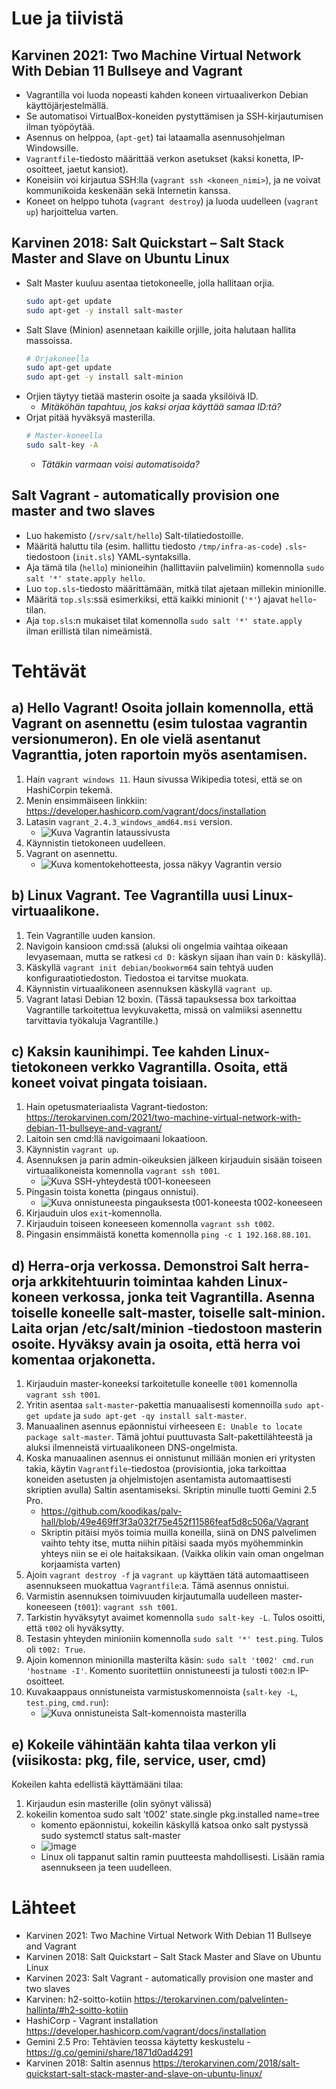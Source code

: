 # Lue ja tiivistä

## Karvinen 2021: Two Machine Virtual Network With Debian 11 Bullseye and Vagrant

- Vagrantilla voi luoda nopeasti kahden koneen virtuaaliverkon Debian käyttöjärjestelmällä.
- Se automatisoi VirtualBox-koneiden pystyttämisen ja SSH-kirjautumisen ilman työpöytää.
- Asennus on helppoa, (`apt-get`) tai lataamalla asennusohjelman Windowsille.
- `Vagrantfile`-tiedosto määrittää verkon asetukset (kaksi konetta, IP-osoitteet, jaetut kansiot).
- Koneisiin voi kirjautua SSH:lla (`vagrant ssh <koneen_nimi>`), ja ne voivat kommunikoida keskenään sekä Internetin kanssa.
- Koneet on helppo tuhota (`vagrant destroy`) ja luoda uudelleen (`vagrant up`) harjoittelua varten.

## Karvinen 2018: Salt Quickstart – Salt Stack Master and Slave on Ubuntu Linux

- Salt Master kuuluu asentaa tietokoneelle, jolla hallitaan orjia.
  ```bash
  sudo apt-get update
  sudo apt-get -y install salt-master
  ```
- Salt Slave (Minion) asennetaan kaikille orjille, joita halutaan hallita massoissa.
  ```bash
  # Orjakoneella
  sudo apt-get update
  sudo apt-get -y install salt-minion
  ```
- Orjien täytyy tietää masterin osoite ja saada yksilöivä ID.
  - _Mitäköhän tapahtuu, jos kaksi orjaa käyttää samaa ID:tä?_
- Orjat pitää hyväksyä masterilla.
  ```bash
  # Master-koneella
  sudo salt-key -A
  ```
  - _Tätäkin varmaan voisi automatisoida?_

## Salt Vagrant - automatically provision one master and two slaves

- Luo hakemisto (`/srv/salt/hello`) Salt-tilatiedostoille.
- Määritä haluttu tila (esim. hallittu tiedosto `/tmp/infra-as-code`) `.sls`-tiedostoon (`init.sls`) YAML-syntaksilla.
- Aja tämä tila (`hello`) minioneihin (hallittaviin palvelimiin) komennolla `sudo salt '*' state.apply hello`.
- Luo `top.sls`-tiedosto määrittämään, mitkä tilat ajetaan millekin minionille.
- Määritä `top.sls`:ssä esimerkiksi, että kaikki minionit (`'*'`) ajavat `hello`-tilan.
- Aja `top.sls`:n mukaiset tilat komennolla `sudo salt '*' state.apply` ilman erillistä tilan nimeämistä.

# Tehtävät

## a) Hello Vagrant! Osoita jollain komennolla, että Vagrant on asennettu (esim tulostaa vagrantin versionumeron). En ole vielä asentanut Vagranttia, joten raportoin myös asentamisen.

1.  Hain `vagrant windows 11`. Haun sivussa Wikipedia totesi, että se on HashiCorpin tekemä.
2.  Menin ensimmäiseen linkkiin: https://developer.hashicorp.com/vagrant/docs/installation
3.  Latasin `vagrant_2.4.3_windows_amd64.msi` version. 
    - ![Kuva Vagrantin lataussivusta](https://github.com/user-attachments/assets/7267acab-d7b5-4d8c-9cfe-dc4c8188a64d)
4.  Käynnistin tietokoneen uudelleen.
5.  Vagrant on asennettu.
    - ![Kuva komentokehotteesta, jossa näkyy Vagrantin versio](https://github.com/user-attachments/assets/7f05e3f8-466a-47ff-b86f-8f04b564ebfa)

## b) Linux Vagrant. Tee Vagrantilla uusi Linux-virtuaalikone.

1.  Tein Vagrantille uuden kansion.
2.  Navigoin kansioon cmd:ssä (aluksi oli ongelmia vaihtaa oikeaan levyasemaan, mutta se ratkesi `cd D:` käskyn sijaan ihan vain `D:` käskyllä).
3.  Käskyllä `vagrant init debian/bookworm64` sain tehtyä uuden konfiguraatiotiedoston. Tiedostoa ei tarvitse muokata.
4.  Käynnistin virtuaalikoneen asennuksen käskyllä `vagrant up`.
5.  Vagrant latasi Debian 12 boxin. (Tässä tapauksessa box tarkoittaa Vagrantille tarkoitettua levykuvaketta, missä on valmiiksi asennettu tarvittavia työkaluja Vagrantille.)

## c) Kaksin kaunihimpi. Tee kahden Linux-tietokoneen verkko Vagrantilla. Osoita, että koneet voivat pingata toisiaan.

1.  Hain opetusmateriaalista Vagrant-tiedoston: https://terokarvinen.com/2021/two-machine-virtual-network-with-debian-11-bullseye-and-vagrant/
2.  Laitoin sen cmd:llä navigoimaani lokaatioon.
3.  Käynnistin `vagrant up`.
4.  Asennuksen ja parin admin-oikeuksien jälkeen kirjauduin sisään toiseen virtuaalikoneista komennolla `vagrant ssh t001`. 
    - ![Kuva SSH-yhteydestä t001-koneeseen](https://github.com/user-attachments/assets/f7482c27-3658-4744-8236-e405f0c9f68d)
5.  Pingasin toista konetta (pingaus onnistui). 
    - ![Kuva onnistuneesta pingauksesta t001-koneesta t002-koneeseen](https://github.com/user-attachments/assets/08ae2a5d-2de8-434e-81ac-cd95de3bae0c)
6.  Kirjauduin ulos `exit`-komennolla.
7.  Kirjauduin toiseen koneeseen komennolla `vagrant ssh t002`.
8.  Pingasin ensimmäistä konetta komennolla `ping -c 1 192.168.88.101`.

## d) Herra-orja verkossa. Demonstroi Salt herra-orja arkkitehtuurin toimintaa kahden Linux-koneen verkossa, jonka teit Vagrantilla. Asenna toiselle koneelle salt-master, toiselle salt-minion. Laita orjan /etc/salt/minion -tiedostoon masterin osoite. Hyväksy avain ja osoita, että herra voi komentaa orjakonetta.

1.  Kirjauduin master-koneeksi tarkoitetulle koneelle `t001` komennolla `vagrant ssh t001`.
2.  Yritin asentaa `salt-master`-pakettia manuaalisesti komennoilla `sudo apt-get update` ja `sudo apt-get -qy install salt-master`.
3.  Manuaalinen asennus epäonnistui virheeseen `E: Unable to locate package salt-master`. Tämä johtui puuttuvasta Salt-pakettilähteestä ja aluksi ilmenneistä virtuaalikoneen DNS-ongelmista.
4.  Koska manuaalinen asennus ei onnistunut millään monien eri yritysten takia, käytin `Vagrantfile`-tiedostoa (provisiontia, joka tarkoittaa koneiden asetusten ja ohjelmistojen asentamista automaattisesti skriptien avulla) Saltin asentamiseksi. Skriptin minulle tuotti Gemini 2.5 Pro.
    - https://github.com/koodikas/palv-hall/blob/49e469ff3f3a032f75e452f11586feaf5d8c506a/Vagrant
    - Skriptin pitäisi myös toimia muilla koneilla, siinä on DNS palvelimen vaihto tehty itse, mutta niihin pitäisi saada myös myöhemminkin yhteys niin se ei ole haitaksikaan. (Vaikka olikin vain oman ongelman korjaamista varten)
5.  Ajoin `vagrant destroy -f` ja `vagrant up` käyttäen tätä automaattiseen asennukseen muokattua `Vagrantfile`:a. Tämä asennus onnistui.
6.  Varmistin asennuksen toimivuuden kirjautumalla uudelleen master-koneeseen (`t001`): `vagrant ssh t001`.
7.  Tarkistin hyväksytyt avaimet komennolla `sudo salt-key -L`. Tulos osoitti, että `t002` oli hyväksytty.
8.  Testasin yhteyden minioniin komennolla `sudo salt '*' test.ping`. Tulos oli `t002: True`.
9.  Ajoin komennon minionilla masterilta käsin: `sudo salt 't002' cmd.run 'hostname -I'`. Komento suoritettiin onnistuneesti ja tulosti `t002`:n IP-osoitteet.
10. Kuvakaappaus onnistuneista varmistuskomennoista (`salt-key -L`, `test.ping`, `cmd.run`):
    - ![Kuva onnistuneista Salt-komennoista masterilla](https://github.com/user-attachments/assets/ed25b6f4-f8ca-46bd-be45-b159d0987b73)

## e) Kokeile vähintään kahta tilaa verkon yli (viisikosta: pkg, file, service, user, cmd)
Kokeilen kahta edellistä käyttämääni tilaa:
1. Kirjaudun esin masterille (olin syönyt välissä)
2. kokeilin komentoa sudo salt 't002' state.single pkg.installed name=tree
   - komento epäonnistui, kokeilin käskyllä katsoa onko salt pystyssä sudo systemctl status salt-master
   - ![image](https://github.com/user-attachments/assets/de79c45d-88c3-4bb5-a7f3-363c056021d6)
   - Linux oli tappanut saltin ramin puutteesta mahdollisesti. Lisään ramia asennukseen ja teen uudelleen.


# Lähteet

- Karvinen 2021: Two Machine Virtual Network With Debian 11 Bullseye and Vagrant
- Karvinen 2018: Salt Quickstart – Salt Stack Master and Slave on Ubuntu Linux
- Karvinen 2023: Salt Vagrant - automatically provision one master and two slaves
- Karvinen: h2-soitto-kotiin https://terokarvinen.com/palvelinten-hallinta/#h2-soitto-kotiin
- HashiCorp - Vagrant installation https://developer.hashicorp.com/vagrant/docs/installation
- Gemini 2.5 Pro: Tehtävien teossa käytetty keskustelu - https://g.co/gemini/share/1871d0ad4291
- Karvinen 2018: Saltin asennus https://terokarvinen.com/2018/salt-quickstart-salt-stack-master-and-slave-on-ubuntu-linux/
